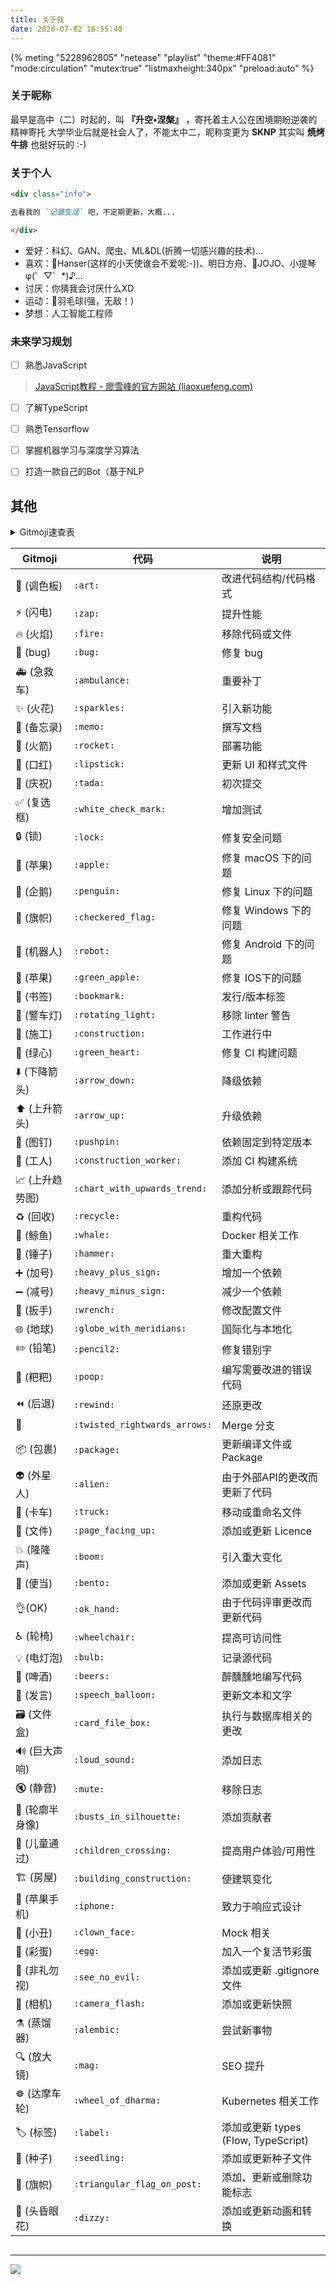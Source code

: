 ```yaml
---
title: 关于我
date: 2020-07-02 16:55:40
---
```

{% meting "5228962805" "netease" "playlist" "theme:#FF4081" "mode:circulation" "mutex:true" "listmaxheight:340px" "preload:auto" %}

### 关于昵称

<div class="info">

最早是高中（二）时起的，叫 **『升空•涅槃』** ，寄托着主人公在困境期盼逆袭的精神寄托
大学毕业后就是社会人了，不能太中二，昵称变更为 **SKNP**
其实叫 **焼烤牛排** 也挺好玩的 :-)

</div>

### 关于个人

```markdown
<div class="info">

去看我的 `记录生活` 吧，不定期更新，大概...

</div>
```

- 爱好：科幻、GAN、爬虫、ML&DL(折腾一切感兴趣的技术)...
- 喜欢：🍼Hanser(这样的小天使谁会不爱呢:-))、明日方舟、🕺JOJO、小提琴φ(゜▽゜*)♪...
- 讨厌：你猜我会讨厌什么XD
- 运动：🏸羽毛球(强，无敌！)
- 梦想：人工智能工程师

### 未来学习规划

- [ ] 熟悉JavaScript

> [JavaScript教程 - 廖雪峰的官方网站 (liaoxuefeng.com)](https://www.liaoxuefeng.com/wiki/1022910821149312)

- [ ] 了解TypeScript

- [ ] 熟悉Tensorflow

- [ ] 掌握机器学习与深度学习算法

- [ ] 打造一款自己的Bot（基于NLP

## 其他

<details>
<summary>Gitmoji速查表<summary>

| Gitmoji        | 代码                          | 说明                                |
| -------------- | ----------------------------- | ----------------------------------- |
| 🎨 (调色板)     | `:art:`                       | 改进代码结构/代码格式               |
| ⚡️ (闪电)       | `:zap:`                       | 提升性能                            |
| 🔥 (火焰)       | `:fire:`                      | 移除代码或文件                      |
| 🐛 (bug)        | `:bug:`                       | 修复 bug                            |
| 🚑 (急救车)     | `:ambulance:`                 | 重要补丁                            |
| ✨ (火花)       | `:sparkles:`                  | 引入新功能                          |
| 📝 (备忘录)     | `:memo:`                      | 撰写文档                            |
| 🚀 (火箭)       | `:rocket:`                    | 部署功能                            |
| 💄 (口红)       | `:lipstick:`                  | 更新 UI 和样式文件                  |
| 🎉 (庆祝)       | `:tada:`                      | 初次提交                            |
| ✅ (复选框)     | `:white_check_mark:`          | 增加测试                            |
| 🔒 (锁)         | `:lock:`                      | 修复安全问题                        |
| 🍎 (苹果)       | `:apple:`                     | 修复 macOS 下的问题                 |
| 🐧 (企鹅)       | `:penguin:`                   | 修复 Linux 下的问题                 |
| 🏁 (旗帜)       | `:checkered_flag:`            | 修复 Windows 下的问题               |
| 🤖 (机器人)     | `:robot:`                     | 修复 Android 下的问题               |
| 🍏 (苹果)       | `:green_apple:`               | 修复 IOS下的问题                    |
| 🔖 (书签)       | `:bookmark:`                  | 发行/版本标签                       |
| 🚨 (警车灯)     | `:rotating_light:`            | 移除 linter 警告                    |
| 🚧 (施工)       | `:construction:`              | 工作进行中                          |
| 💚 (绿心)       | `:green_heart:`               | 修复 CI 构建问题                    |
| ⬇️ (下降箭头)   | `:arrow_down:`                | 降级依赖                            |
| ⬆️ (上升箭头)   | `:arrow_up:`                  | 升级依赖                            |
| 📌 (图钉)       | `:pushpin:`                   | 依赖固定到特定版本                  |
| 👷 (工人)       | `:construction_worker:`       | 添加 CI 构建系统                    |
| 📈 (上升趋势图) | `:chart_with_upwards_trend:`  | 添加分析或跟踪代码                  |
| ♻️ (回收)       | `:recycle:`                   | 重构代码                            |
| 🐳 (鲸鱼)       | `:whale:`                     | Docker 相关工作                     |
| 🔨 (锤子)       | `:hammer:`                    | 重大重构                            |
| ➕ (加号)       | `:heavy_plus_sign:`           | 增加一个依赖                        |
| ➖ (减号)       | `:heavy_minus_sign:`          | 减少一个依赖                        |
| 🔧 (扳手)       | `:wrench:`                    | 修改配置文件                        |
| 🌐 (地球)       | `:globe_with_meridians:`      | 国际化与本地化                      |
| ✏️ (铅笔)       | `:pencil2:`                   | 修复错别字                          |
| 💩 (粑粑)       | `:poop:`                      | 编写需要改进的错误代码              |
| ⏪ (后退)       | `:rewind:`                    | 还原更改                            |
| 🔀              | `:twisted_rightwards_arrows:` | Merge 分支                          |
| 📦 (包裹)       | `:package:`                   | 更新编译文件或Package               |
| 👽 (外星人)     | `:alien:`                     | 由于外部API的更改而更新了代码       |
| 🚚 (卡车)       | `:truck:`                     | 移动或重命名文件                    |
| 📄 (文件)       | `:page_facing_up:`            | 添加或更新 Licence                  |
| 💥 (隆隆声)     | `:boom:`                      | 引入重大变化                        |
| 🍱 (便当)       | `:bento:`                     | 添加或更新 Assets                   |
| 👌(OK)          | `:ok_hand:`                   | 由于代码评审更改而更新代码          |
| ♿️ (轮椅)       | `:wheelchair:`                | 提高可访问性                        |
| 💡 (电灯泡)     | `:bulb:`                      | 记录源代码                          |
| 🍻 (啤酒)       | `:beers:`                     | 醉醺醺地编写代码                    |
| 💬 (发言)       | `:speech_balloon:`            | 更新文本和文字                      |
| 🗃 (文件盒)     | `:card_file_box:`             | 执行与数据库相关的更改              |
| 🔊 (巨大声响)   | `:loud_sound:`                | 添加日志                            |
| 🔇 (静音)       | `:mute:`                      | 移除日志                            |
| 👥 (轮廓半身像) | `:busts_in_silhouette:`       | 添加贡献者                          |
| 🚸 (儿童通过)   | `:children_crossing:`         | 提高用户体验/可用性                 |
| 🏗 (房屋)       | `:building_construction:`     | 使建筑变化                          |
| 📱 (苹果手机)   | `:iphone:`                    | 致力于响应式设计                    |
| 🤡 (小丑)       | `:clown_face:`                | Mock 相关                           |
| 🥚 (彩蛋)       | `:egg:`                       | 加入一个复活节彩蛋                  |
| 🙈 (非礼勿视)   | `:see_no_evil:`               | 添加或更新 .gitignore 文件          |
| 📸 (相机)       | `:camera_flash:`              | 添加或更新快照                      |
| ⚗️ (蒸馏器)     | `:alembic:`                   | 尝试新事物                          |
| 🔍 (放大镜)     | `:mag:`                       | SEO 提升                            |
| ☸️ (达摩车轮)   | `:wheel_of_dharma:`           | Kubernetes 相关工作                 |
| 🏷 (标签)       | `:label:`                     | 添加或更新 types (Flow, TypeScript) |
| 🌱 (种子)       | `:seedling:`                  | 添加或更新种子文件                  |
| 🚩 (旗帜)       | `:triangular_flag_on_post:`   | 添加、更新或删除功能标志            |
| 💫 (头昏眼花)   | `:dizzy:`                     | 添加或更新动画和转换                |
</details>
    


---

![](https://cdn.jsdelivr.net/gh/Sknp1006/cdn@master/img/anime/tobecontinued.jpg)
